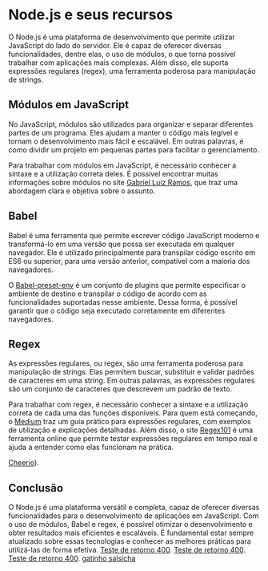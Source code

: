 # Node.js e seus recursos

O Node.js é uma plataforma de desenvolvimento que permite utilizar JavaScript do lado do servidor. Ele é capaz de oferecer diversas funcionalidades, dentre elas, o uso de módulos, o que torna possível trabalhar com aplicações mais complexas. Além disso, ele suporta expressões regulares (regex), uma ferramenta poderosa para manipulação de strings.

## Módulos em JavaScript

No JavaScript, módulos são utilizados para organizar e separar diferentes partes de um programa. Eles ajudam a manter o código mais legível e tornam o desenvolvimento mais fácil e escalável. Em outras palavras, é como dividir um projeto em pequenas partes para facilitar o gerenciamento.

Para trabalhar com módulos em JavaScript, é necessário conhecer a sintaxe e a utilização correta deles. É possível encontrar muitas informações sobre módulos no site [Gabriel Luiz Ramos](https://gabrieluizramos.com.br/modulos-em-javascript), que traz uma abordagem clara e objetiva sobre o assunto.

## Babel

Babel é uma ferramenta que permite escrever código JavaScript moderno e transformá-lo em uma versão que possa ser executada em qualquer navegador. Ele é utilizado principalmente para transpilar código escrito em ES6 ou superior, para uma versão anterior, compatível com a maioria dos navegadores.

O [Babel-preset-env](https://babeljs.io/docs/babel-preset-env) é um conjunto de plugins que permite especificar o ambiente de destino e transpilar o código de acordo com as funcionalidades suportadas nesse ambiente. Dessa forma, é possível garantir que o código seja executado corretamente em diferentes navegadores.

## Regex

As expressões regulares, ou regex, são uma ferramenta poderosa para manipulação de strings. Elas permitem buscar, substituir e validar padrões de caracteres em uma string. Em outras palavras, as expressões regulares são um conjunto de caracteres que descrevem um padrão de texto.

Para trabalhar com regex, é necessário conhecer a sintaxe e a utilização correta de cada uma das funções disponíveis. Para quem está começando, o [Medium](https://medium.com/xp-inc/regex-um-guia-pratico-para-express%C3%B5es-regulares-1ac5fa4dd39f) traz um guia prático para expressões regulares, com exemplos de utilização e explicações detalhadas. Além disso, o site [Regex101](https://regex101.com/) é uma ferramenta online que permite testar expressões regulares em tempo real e ajuda a entender como elas funcionam na prática.

 [Cheerio](https://github.com/cheeriojs/cheerio)).

## Conclusão

O Node.js é uma plataforma versátil e completa, capaz de oferecer diversas funcionalidades para o desenvolvimento de aplicações em JavaScript. Com o uso de módulos, Babel e regex, é possível otimizar o desenvolvimento e obter resultados mais eficientes e escaláveis. É fundamental estar sempre atualizado sobre essas tecnologias e conhecer as melhores práticas para utilizá-las de forma efetiva.
[Teste de retorno 400](https://httpstat.us/404).
[Teste de retorno 400](https://httpstat.us/404).
[Teste de retorno 400](https://httpstat.us/404).
[gatinho salsicha](https://gatinhosalsicha.com.br/)